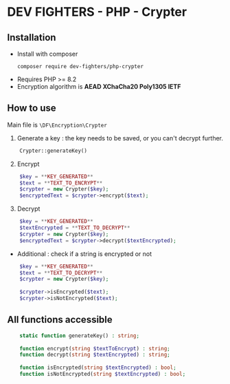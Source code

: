 # DEV FIGHTERS - PHP - Crypter

Installation
------------
* Install with composer
    ``` 
    composer require dev-fighters/php-crypter
    ```
* Requires PHP >= 8.2
* Encryption algorithm is **AEAD XChaCha20 Poly1305 IETF**

How to use
------------
Main file is ``\DF\Encryption\Crypter``

1. Generate a key : the key needs to be saved, or you can't decrypt further.
```php
    Crypter::generateKey()
```

2. Encrypt

```php
    $key = **KEY_GENERATED**
    $text = **TEXT_TO_ENCRYPT**
    $crypter = new Crypter($key);
    $encryptedText = $crypter->encrypt($text);
```

3. Decrypt

```php
    $key = **KEY_GENERATED**
    $textEncrypted = **TEXT_TO_DECRYPT**
    $crypter = new Crypter($key);
    $encryptedText = $crypter->decrypt($textEncrypted);
```

* Additional : check if a string is encrypted or not 

```php
    $key = **KEY_GENERATED**
    $text = **TEXT_TO_DECRYPT**
    $crypter = new Crypter($key);
    
    $crypter->isEncrypted($text);
    $crypter->isNotEncrypted($text);
```

All functions accessible
------------
```php
    static function generateKey() : string;
    
    function encrypt(string $textToEncrypt) : string;
    function decrypt(string $textEncrypted) : string;
    
    function isEncrypted(string $textEncrypted) : bool;
    function isNotEncrypted(string $textEncrypted) : bool;
```

